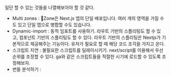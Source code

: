 일단 할 수 있는 것들을 나열해보아야 할 것 같다. 

- Multi zones : Zone은 Next.js 앱의 단일 배포입니다. 여러 개의 영역을 가질 수도 있고 단일 앱으로 병합할 수도 있습니다.
- Dynamic-import : 동적 임포트를 사용하기. 라우트 기반의 스플리팅도 할 수 있고, 컴포넌트 기반의 스플리팅도 할 수 있다. 라우트 기반의 스플리팅은 Nextjs가 기본적으로 제공해주는 기능이다. 유저가 필요로 할 때 해당 코드 조각을 가지고 온다. 
- 스크립트 지연 : 불필요한 스크립트를 딜레이시키기. next/script를 이용해서 우선순위를 조정할 수 있다. ga와 같은 스크립트들을 적절한 시기에 로드할 수 있도록 조정해보자. 
- 번들 분석하기 : 
